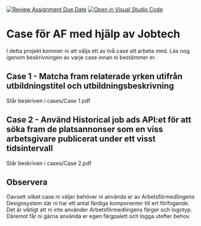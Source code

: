 [![Review Assignment Due Date](https://classroom.github.com/assets/deadline-readme-button-24ddc0f5d75046c5622901739e7c5dd533143b0c8e959d652212380cedb1ea36.svg)](https://classroom.github.com/a/0FG3pVTS)
[![Open in Visual Studio Code](https://classroom.github.com/assets/open-in-vscode-718a45dd9cf7e7f842a935f5ebbe5719a5e09af4491e668f4dbf3b35d5cca122.svg)](https://classroom.github.com/online_ide?assignment_repo_id=11866152&assignment_repo_type=AssignmentRepo)
# Case för AF med hjälp av Jobtech

I detta projekt kommer ni att välja ett av två case att arbeta med. Läs nog igenom beskrivningen av varje case innan ni bestämmer er.

## Case 1 - Matcha fram relaterade yrken utifrån utbildningstitel och utbildningsbeskrivning

Står beskriven i cases/Case 1.pdf

## Case 2 - Använd Historical job ads API:et för att söka fram de platsannonser som en viss arbetsgivare publicerat under ett visst tidsintervall

Står beskriven i cases/Case 2.pdf

## Observera

Oavsett vilket case ni väljer behöver ni använda er av Arbetsförmedlingens Designsystem där ni har ett antal färdiga komponenter till ert förfogande. Det är viktigt att ni inte använder Arbetsförmedlingens färger och logotyp. Däremot får ni gärna använda er egen färgpalett och logga utefter behov.
